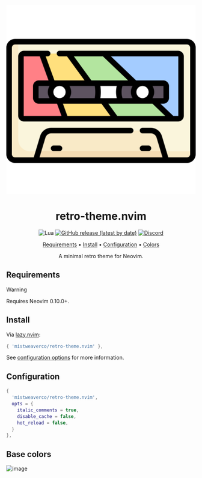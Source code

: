 <div align="center">

![retro theme Logo](logo.svg)

# retro-theme.nvim

![Lua](https://img.shields.io/badge/Made%20with%20Lua-blueviolet.svg?style=for-the-badge&logo=lua)
[![GitHub release (latest by date)](https://img.shields.io/github/v/release/mistweaverco/retro-theme.nvim?style=for-the-badge)](https://github.com/mistweaverco/retro-theme.nvim/releases/latest)
[![Discord](https://img.shields.io/badge/discord-join-7289da?style=for-the-badge&logo=discord)](https://discord.gg/QyVQmfY4Rt)

[Requirements](#requirements) • [Install](#install) • [Configuration](#configuration) • [Colors](#base-colors) 

<p></p>

A minimal retro theme for Neovim.

<p></p>

</div>

## Requirements

> [!WARNING]
> Requires Neovim 0.10.0+.

## Install

Via [lazy.nvim](https://github.com/folke/lazy.nvim):

```lua
{ 'mistweaverco/retro-theme.nvim' },
```
See [configuration options](#configuration) for more information.

## Configuration

```lua
{
  'mistweaverco/retro-theme.nvim',
  opts = {
    italic_comments = true,
    disable_cache = false,
    hot_reload = false,
  }
},
```

## Base colors

![image](https://github.com/user-attachments/assets/2377b653-bd8a-48f5-a2e9-2470b7d68885)
